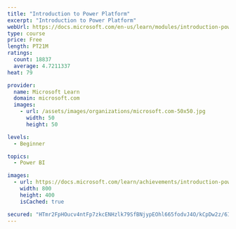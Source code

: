 ```yaml
---
title: "Introduction to Power Platform"
excerpt: "Introduction to Power Platform"
webUrl: https://docs.microsoft.com/en-us/learn/modules/introduction-power-platform/
type: course
price: Free
length: PT21M
ratings:
  count: 18837
  average: 4.7211337
heat: 79

provider:
  name: Microsoft Learn
  domain: microsoft.com
  images:
    - url: /assets/images/organizations/microsoft.com-50x50.jpg
      width: 50
      height: 50

levels:
  - Beginner

topics:
  - Power BI

images:
  - url: https://docs.microsoft.com/learn/achievements/introduction-power-platform-social.png
    width: 800
    height: 400
    isCached: true

secured: "HTmr2FpHOucv4ntFp7zkcENHzlk79SfBNjypEOhl665fodvJ4O/kCpDw2z/6IN0LQ5w6yhNuAW2B6vEUF2vPKfYVAA4Q8LRft+dlNd1Pq8/0lEwQRyVL13KEUY98rzvvmghj5B7+faP6fS0bo5CBirjSva8LlTTHS79ABJzCMG4b7WKMXx0AwKlxCQ6VDjzCiRchDUYDEJK3g9C0DhGcSwE5VZQj/Amq0+R/6xEJPBowoFgKtdnm75/33jMc85M2YJNwwa2WJPSiIzvFn/slrWo29l669r1vp5BrspSwWGpFEaocIP3YhnIDlcE2bsTp1r976eUUE7RFFK9M4Fm3fSUd1khN/K/k7YzJ7XOWDkvfMm6ixzjVJR1BM7Yl/qhtG9BHDNICWSDh3GRVPvhXtR7bHtsLVKrJORENVUADTj4XH4HLjpABChG1Utll48fQ;8p24wlR+RZhn+1ISpqjazw=="
---
```



